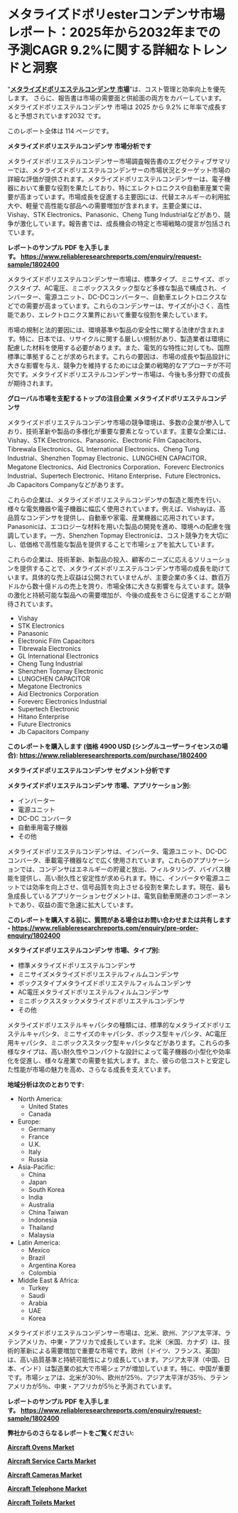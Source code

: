 <p><h1>メタライズドポリesterコンデンサ市場レポート：2025年から2032年までの予測CAGR 9.2%に関する詳細なトレンドと洞察</h1></p><p>&ldquo;<strong><a href="https://www.reliableresearchreports.com/metallized-polyester-capacitors-r1802400?utm_campaign=107&utm_medium=9&utm_source=Github&utm_content=ia&utm_term=17022025&utm_id=metallized-polyester-capacitors">メタライズドポリエステルコンデンサ 市場</a></strong>&rdquo;は、コスト管理と効率向上を優先します。 さらに、報告書は市場の需要面と供給面の両方をカバーしています。 メタライズドポリエステルコンデンサ 市場は 2025 から 9.2% に年率で成長すると予想されています2032 です。</p>
<p>このレポート全体は 114 ページです。</p>
<p><strong>メタライズドポリエステルコンデンサ 市場分析です</strong></p>
<p><p>メタライズドポリエステルコンデンサー市場調査報告書のエグゼクティブサマリーでは、メタライズドポリエステルコンデンサーの市場状況とターゲット市場の詳細な評価が提供されます。メタライズドポリエステルコンデンサーは、電子機器において重要な役割を果たしており、特にエレクトロニクスや自動車産業で需要が高まっています。市場成長を促進する主要因には、代替エネルギーの利用拡大や、軽量で高性能な部品への需要増加が含まれます。主要企業には、Vishay、STK Electronics、Panasonic、Cheng Tung Industrialなどがあり、競争が激化しています。報告書では、成長機会の特定と市場戦略の提言が包括されています。</p></p>
<p><strong>レポートのサンプル PDF を入手します。&nbsp;<a href="https://www.reliableresearchreports.com/enquiry/request-sample/1802400?utm_campaign=107&utm_medium=9&utm_source=Github&utm_content=ia&utm_term=17022025&utm_id=metallized-polyester-capacitors">https://www.reliableresearchreports.com/enquiry/request-sample/1802400</a></strong></p>
<p><p>メタライズドポリエステルコンデンサー市場は、標準タイプ、ミニサイズ、ボックスタイプ、AC電圧、ミニボックススタック型など多様な製品で構成され、インバーター、電源ユニット、DC-DCコンバーター、自動車エレクトロニクスなどでの需要が高まっています。これらのコンデンサーは、サイズが小さく、高性能であり、エレクトロニクス業界において重要な役割を果たしています。</p><p>市場の規制と法的要因には、環境基準や製品の安全性に関する法律が含まれます。特に、日本では、リサイクルに関する厳しい規制があり、製造業者は環境に配慮した材料を使用する必要があります。また、電気的な特性に対しても、国際標準に準拠することが求められます。これらの要因は、市場の成長や製品設計に大きな影響を与え、競争力を維持するためには企業の戦略的なアプローチが不可欠です。メタライズドポリエステルコンデンサー市場は、今後も多分野での成長が期待されます。</p></p>
<p><strong>グローバル市場を支配するトップの注目企業 メタライズドポリエステルコンデンサ</strong></p>
<p><p>メタライズドポリエステルコンデンサ市場の競争環境は、多数の企業が参入しており、技術革新や製品の多様化が重要な要素となっています。主要な企業には、Vishay、STK Electronics、Panasonic、Electronic Film Capacitors、Tibrewala Electronics、GL International Electronics、Cheng Tung Industrial、Shenzhen Topmay Electronic、LUNGCHEN CAPACITOR、Megatone Electronics、Aid Electronics Corporation、Foreverc Electronics Industrial、Supertech Electronic、Hitano Enterprise、Future Electronics、Jb Capacitors Companyなどがあります。</p><p>これらの企業は、メタライズドポリエステルコンデンサの製造と販売を行い、様々な電気機器や電子機器に幅広く使用されています。例えば、Vishayは、高品質なコンデンサを提供し、自動車や家電、産業機器に応用されています。Panasonicは、エコロジーな材料を用いた製品の開発を進め、環境への配慮を強調しています。一方、Shenzhen Topmay Electronicは、コスト競争力を大切にし、低価格で高性能な製品を提供することで市場シェアを拡大しています。</p><p>これらの企業は、技術革新、新製品の投入、顧客のニーズに応えるソリューションを提供することで、メタライズドポリエステルコンデンサ市場の成長を助けています。具体的な売上収益は公開されていませんが、主要企業の多くは、数百万ドルから数十億ドルの売上を誇り、市場全体に大きな影響を与えています。競争の激化と持続可能な製品への需要増加が、今後の成長をさらに促進することが期待されています。</p></p>
<p><ul><li>Vishay</li><li>STK Electronics</li><li>Panasonic</li><li>Electronic Film Capacitors</li><li>Tibrewala Electronics</li><li>GL International Electronics</li><li>Cheng Tung Industrial</li><li>Shenzhen Topmay Electronic</li><li>LUNGCHEN CAPACITOR</li><li>Megatone Electronics</li><li>Aid Electronics Corporation</li><li>Foreverc Electronics Industrial</li><li>Supertech Electronic</li><li>Hitano Enterprise</li><li>Future Electronics</li><li>Jb Capacitors Company</li></ul></p>
<p><strong>このレポートを購入します (価格 4900 USD (シングルユーザーライセンスの場合):&nbsp;<a href="https://www.reliableresearchreports.com/purchase/1802400?utm_campaign=107&utm_medium=9&utm_source=Github&utm_content=ia&utm_term=17022025&utm_id=metallized-polyester-capacitors">https://www.reliableresearchreports.com/purchase/1802400</a></strong></p>
<p><strong>メタライズドポリエステルコンデンサ セグメント分析です</strong></p>
<p><strong>メタライズドポリエステルコンデンサ 市場、アプリケーション別:</strong></p>
<p><ul><li>インバーター</li><li>電源ユニット</li><li>DC-DC コンバータ</li><li>自動車用電子機器</li><li>その他</li></ul></p>
<p><p>メタライズドポリエステルコンデンサは、インバータ、電源ユニット、DC-DCコンバータ、車載電子機器などで広く使用されています。これらのアプリケーションでは、コンデンサはエネルギーの貯蔵と放出、フィルタリング、バイパス機能を提供し、高い耐久性と安定性が求められます。特に、インバータや電源ユニットでは効率を向上させ、信号品質を向上させる役割を果たします。現在、最も急成長しているアプリケーションセグメントは、電気自動車関連のコンポーネントであり、収益の面で急速に拡大しています。</p></p>
<p><strong>このレポートを購入する前に、質問がある場合はお問い合わせまたは共有します - <a href="https://www.reliableresearchreports.com/enquiry/pre-order-enquiry/1802400?utm_campaign=107&utm_medium=9&utm_source=Github&utm_content=ia&utm_term=17022025&utm_id=metallized-polyester-capacitors">https://www.reliableresearchreports.com/enquiry/pre-order-enquiry/1802400</a></strong></p>
<p><strong>メタライズドポリエステルコンデンサ 市場、タイプ別:</strong></p>
<p><ul><li>標準メタライズドポリエステルコンデンサ</li><li>ミニサイズメタライズドポリエステルフィルムコンデンサ</li><li>ボックスタイプメタライズドポリエステルフィルムコンデンサ</li><li>AC電圧メタライズドポリエステルフィルムコンデンサ</li><li>ミニボックススタックメタライズドポリエステルコンデンサ</li><li>その他</li></ul></p>
<p><p>メタライズドポリエステルキャパシタの種類には、標準的なメタライズドポリエステルキャパシタ、ミニサイズのキャパシタ、ボックス型キャパシタ、AC電圧用キャパシタ、ミニボックススタック型キャパシタなどがあります。これらの多様なタイプは、高い耐久性やコンパクトな設計によって電子機器の小型化や効率化を促進し、様々な産業での需要を拡大します。また、彼らの低コストと安定した性能が市場の魅力を高め、さらなる成長を支えています。</p></p>
<p><strong>地域分析は次のとおりです:</strong></p>
<p><ul>
    <li>
        North America:
        <ul>
            <li>United States</li>
            <li>Canada</li>
        </ul>
    </li>
    <li>
        Europe:
        <ul>
            <li>Germany</li>
            <li>France</li>
            <li>U.K.</li>
            <li>Italy</li>
            <li>Russia</li>
        </ul>
    </li>
    <li>
        Asia-Pacific:
        <ul>
            <li>China</li>
            <li>Japan</li>
            <li>South Korea</li>
            <li>India</li>
            <li>Australia</li>
            <li>China Taiwan</li>
            <li>Indonesia</li>
            <li>Thailand</li>
            <li>Malaysia</li>
        </ul>
    </li>
    <li>
        Latin America:
        <ul>
            <li>Mexico</li>
            <li>Brazil</li>
            <li>Argentina Korea</li>
            <li>Colombia</li>
        </ul>
    </li>
    <li>
        Middle East & Africa:
        <ul>
            <li>Turkey</li>
            <li>Saudi</li>
            <li>Arabia</li>
            <li>UAE</li>
            <li>Korea</li>
        </ul>
    </li>
    </ul></p>
<p><p>メタライズドポリエステルコンデンサー市場は、北米、欧州、アジア太平洋、ラテンアメリカ、中東・アフリカで成長しています。北米（米国、カナダ）は、技術的革新による需要増加で重要な市場です。欧州（ドイツ、フランス、英国）は、高い品質基準と持続可能性により成長しています。アジア太平洋（中国、日本、インド）は製造業の拡大で市場シェアが増加しています。特に、中国が重要です。市場シェアは、北米が30％、欧州が25％、アジア太平洋が35％、ラテンアメリカが5％、中東・アフリカが5％と予測されています。</p></p>
<p><strong>レポートのサンプル PDF を入手します。&nbsp;<a href="https://www.reliableresearchreports.com/enquiry/request-sample/1802400?utm_campaign=107&utm_medium=9&utm_source=Github&utm_content=ia&utm_term=17022025&utm_id=metallized-polyester-capacitors">https://www.reliableresearchreports.com/enquiry/request-sample/1802400</a></strong></p>
<p><strong></strong></p>
<p><strong></strong></p>
<p><strong></strong></p>
<p><strong></strong></p>
<p><strong>弊社からのさらなるレポートをご覧ください:</strong></p>
<p><strong><p><a href="https://github.com/lalolatiot/Market-Research-Report-List-1/blob/main/aircraft-ovens-market.md?utm_campaign=107&utm_medium=9&utm_source=Github&utm_content=ia&utm_term=17022025&utm_id=metallized-polyester-capacitors">Aircraft Ovens Market</a></p><p><a href="https://github.com/ternainglin/Market-Research-Report-List-1/blob/main/aircraft-service-carts-market.md?utm_campaign=107&utm_medium=9&utm_source=Github&utm_content=ia&utm_term=17022025&utm_id=metallized-polyester-capacitors">Aircraft Service Carts Market</a></p><p><a href="https://github.com/saaindosya/Market-Research-Report-List-1/blob/main/aircraft-cameras-market.md?utm_campaign=107&utm_medium=9&utm_source=Github&utm_content=ia&utm_term=17022025&utm_id=metallized-polyester-capacitors">Aircraft Cameras Market</a></p><p><a href="https://github.com/agdonthisa/Market-Research-Report-List-1/blob/main/aircraft-telephone-market.md?utm_campaign=107&utm_medium=9&utm_source=Github&utm_content=ia&utm_term=17022025&utm_id=metallized-polyester-capacitors">Aircraft Telephone Market</a></p><p><a href="https://github.com/penglatilles/Market-Research-Report-List-1/blob/main/aircraft-toilets-market.md?utm_campaign=107&utm_medium=9&utm_source=Github&utm_content=ia&utm_term=17022025&utm_id=metallized-polyester-capacitors">Aircraft Toilets Market</a></p></strong></p>